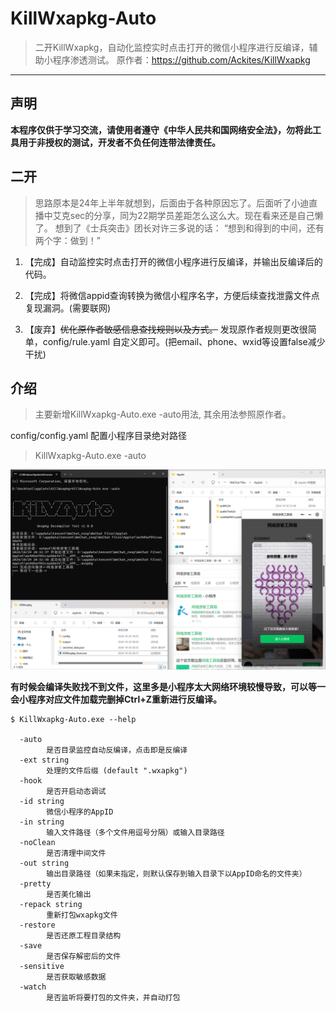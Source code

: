 # KillWxapkg-Auto

> 二开KillWxapkg，自动化监控实时点击打开的微信小程序进行反编译，辅助小程序渗透测试。
> 原作者：https://github.com/Ackites/KillWxapkg


------------------
## 声明

**本程序仅供于学习交流，请使用者遵守《中华人民共和国网络安全法》，勿将此工具用于非授权的测试，开发者不负任何连带法律责任。**

## 二开

> 思路原本是24年上半年就想到，后面由于各种原因忘了。后面听了小迪直播中艾克sec的分享，同为22期学员差距怎么这么大。现在看来还是自己懒了。
> 想到了《士兵突击》团长对许三多说的话：
> “想到和得到的中间，还有两个字：做到！” 

1. 【完成】自动监控实时点击打开的微信小程序进行反编译，并输出反编译后的代码。

2. 【完成】将微信appid查询转换为微信小程序名字，方便后续查找泄露文件点复现漏洞。(需要联网)

3. 【废弃】~~优化原作者敏感信息查找规则以及方式。~~ 发现原作者规则更改很简单，config/rule.yaml 自定义即可。(把email、phone、wxid等设置false减少干扰)

## 介绍
>主要新增KillWxapkg-Auto.exe -auto用法, 其余用法参照原作者。

config/config.yaml 配置小程序目录绝对路径

> KillWxapkg-Auto.exe -auto

![img_1.png](image%2Fimg_1.png)

**有时候会编译失败找不到文件，这里多是小程序太大网络环境较慢导致，可以等一会小程序对应文件加载完删掉Ctrl+Z重新进行反编译。**
```shell
$ KillWxapkg-Auto.exe --help

  -auto
        是否目录监控自动反编译，点击即是反编译
  -ext string
        处理的文件后缀 (default ".wxapkg")
  -hook
        是否开启动态调试
  -id string
        微信小程序的AppID
  -in string
        输入文件路径（多个文件用逗号分隔）或输入目录路径
  -noClean
        是否清理中间文件
  -out string
        输出目录路径（如果未指定，则默认保存到输入目录下以AppID命名的文件夹）
  -pretty
        是否美化输出
  -repack string
        重新打包wxapkg文件
  -restore
        是否还原工程目录结构
  -save
        是否保存解密后的文件
  -sensitive
        是否获取敏感数据
  -watch
        是否监听将要打包的文件夹，并自动打包
```
